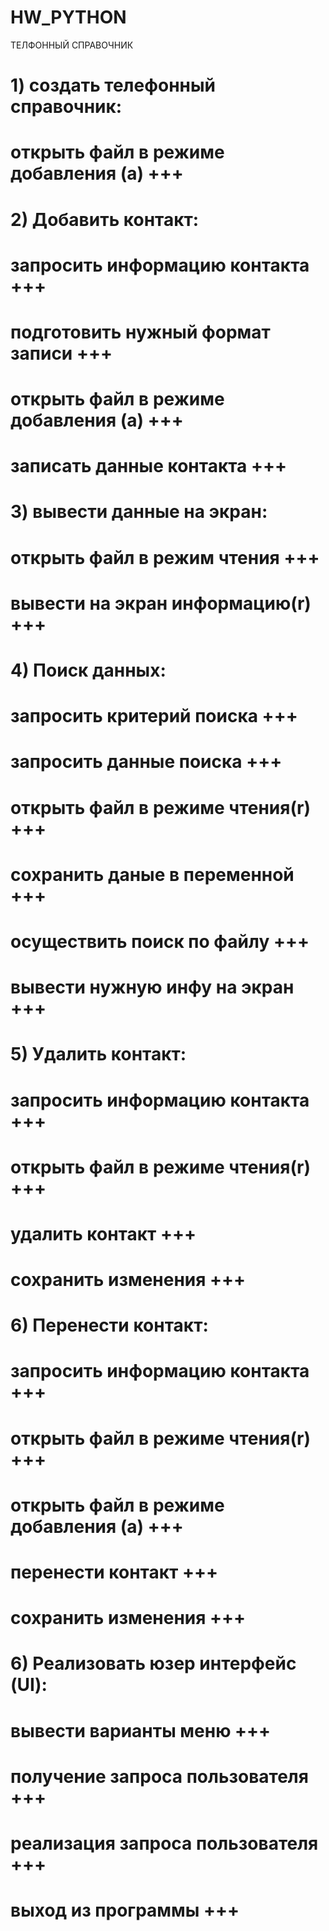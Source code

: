 # HW_PYTHON
ТЕЛФОННЫЙ СПРАВОЧНИК

# 1) создать телефонный справочник:             
#         открыть файл в режиме добавления (а)  +++
# 2) Добавить контакт:                          
#         запросить информацию контакта         +++
#         подготовить нужный формат записи      +++
#         открыть файл в режиме добавления (а)  +++
#         записать данные контакта              +++
# 3) вывести данные на экран:                   
#         открыть файл в режим чтения           +++
#         вывести на экран информацию(r)        +++
# 4) Поиск данных:
#         запросить критерий поиска             +++
#         запросить данные поиска               +++
#         открыть файл в режиме чтения(r)       +++
#         сохранить даные в переменной          +++
#         осуществить поиск по файлу            +++
#         вывести нужную инфу на экран          +++
# 5) Удалить контакт:
#         запросить информацию контакта         +++
#         открыть файл в режиме чтения(r)       +++
#         удалить контакт                       +++
#         сохранить изменения                   +++
# 6) Перенести контакт:
#         запросить информацию контакта         +++
#         открыть файл в режиме чтения(r)       +++
#         открыть файл в режиме добавления (а)  +++
#         перенести контакт                     +++
#         сохранить изменения                   +++
# 6) Реализовать юзер интерфейс (UI):
#         вывести варианты меню                 +++
#         получение запроса пользователя        +++
#         реализация запроса пользователя       +++
#         выход из программы                    +++
